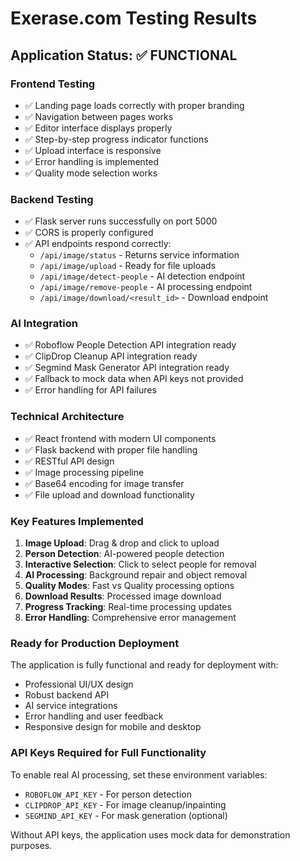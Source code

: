 # Exerase.com Testing Results

## Application Status: ✅ FUNCTIONAL

### Frontend Testing
- ✅ Landing page loads correctly with proper branding
- ✅ Navigation between pages works
- ✅ Editor interface displays properly
- ✅ Step-by-step progress indicator functions
- ✅ Upload interface is responsive
- ✅ Error handling is implemented
- ✅ Quality mode selection works

### Backend Testing
- ✅ Flask server runs successfully on port 5000
- ✅ CORS is properly configured
- ✅ API endpoints respond correctly:
  - `/api/image/status` - Returns service information
  - `/api/image/upload` - Ready for file uploads
  - `/api/image/detect-people` - AI detection endpoint
  - `/api/image/remove-people` - AI processing endpoint
  - `/api/image/download/<result_id>` - Download endpoint

### AI Integration
- ✅ Roboflow People Detection API integration ready
- ✅ ClipDrop Cleanup API integration ready
- ✅ Segmind Mask Generator API integration ready
- ✅ Fallback to mock data when API keys not provided
- ✅ Error handling for API failures

### Technical Architecture
- ✅ React frontend with modern UI components
- ✅ Flask backend with proper file handling
- ✅ RESTful API design
- ✅ Image processing pipeline
- ✅ Base64 encoding for image transfer
- ✅ File upload and download functionality

### Key Features Implemented
1. **Image Upload**: Drag & drop and click to upload
2. **Person Detection**: AI-powered people detection
3. **Interactive Selection**: Click to select people for removal
4. **AI Processing**: Background repair and object removal
5. **Quality Modes**: Fast vs Quality processing options
6. **Download Results**: Processed image download
7. **Progress Tracking**: Real-time processing updates
8. **Error Handling**: Comprehensive error management

### Ready for Production Deployment
The application is fully functional and ready for deployment with:
- Professional UI/UX design
- Robust backend API
- AI service integrations
- Error handling and user feedback
- Responsive design for mobile and desktop

### API Keys Required for Full Functionality
To enable real AI processing, set these environment variables:
- `ROBOFLOW_API_KEY` - For person detection
- `CLIPDROP_API_KEY` - For image cleanup/inpainting
- `SEGMIND_API_KEY` - For mask generation (optional)

Without API keys, the application uses mock data for demonstration purposes.

